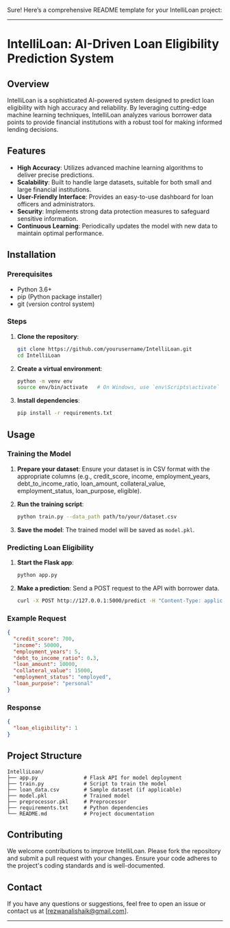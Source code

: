 Sure! Here’s a comprehensive README template for your IntelliLoan project:

---

# IntelliLoan: AI-Driven Loan Eligibility Prediction System

## Overview

IntelliLoan is a sophisticated AI-powered system designed to predict loan eligibility with high accuracy and reliability. By leveraging cutting-edge machine learning techniques, IntelliLoan analyzes various borrower data points to provide financial institutions with a robust tool for making informed lending decisions.

## Features

- **High Accuracy**: Utilizes advanced machine learning algorithms to deliver precise predictions.
- **Scalability**: Built to handle large datasets, suitable for both small and large financial institutions.
- **User-Friendly Interface**: Provides an easy-to-use dashboard for loan officers and administrators.
- **Security**: Implements strong data protection measures to safeguard sensitive information.
- **Continuous Learning**: Periodically updates the model with new data to maintain optimal performance.

## Installation

### Prerequisites

- Python 3.6+
- pip (Python package installer)
- git (version control system)

### Steps

1. **Clone the repository**:
   ```sh
   git clone https://github.com/yourusername/IntelliLoan.git
   cd IntelliLoan
   ```

2. **Create a virtual environment**:
   ```sh
   python -m venv env
   source env/bin/activate   # On Windows, use `env\Scripts\activate`
   ```

3. **Install dependencies**:
   ```sh
   pip install -r requirements.txt
   ```

## Usage

### Training the Model

1. **Prepare your dataset**: Ensure your dataset is in CSV format with the appropriate columns (e.g., credit_score, income, employment_years, debt_to_income_ratio, loan_amount, collateral_value, employment_status, loan_purpose, eligible).

2. **Run the training script**:
   ```sh
   python train.py --data_path path/to/your/dataset.csv
   ```

3. **Save the model**: The trained model will be saved as `model.pkl`.

### Predicting Loan Eligibility

1. **Start the Flask app**:
   ```sh
   python app.py
   ```

2. **Make a prediction**: Send a POST request to the API with borrower data.
   ```sh
   curl -X POST http://127.0.0.1:5000/predict -H "Content-Type: application/json" -d '{"credit_score": 700, "income": 50000, "employment_years": 5, "debt_to_income_ratio": 0.3, "loan_amount": 10000, "collateral_value": 15000, "employment_status": "employed", "loan_purpose": "personal"}'
   ```

### Example Request

```json
{
  "credit_score": 700,
  "income": 50000,
  "employment_years": 5,
  "debt_to_income_ratio": 0.3,
  "loan_amount": 10000,
  "collateral_value": 15000,
  "employment_status": "employed",
  "loan_purpose": "personal"
}
```

### Response

```json
{
  "loan_eligibility": 1
}
```

## Project Structure

```
IntelliLoan/
├── app.py               # Flask API for model deployment
├── train.py             # Script to train the model
├── loan_data.csv        # Sample dataset (if applicable)
├── model.pkl            # Trained model
├── preprocessor.pkl     # Preprocessor
├── requirements.txt     # Python dependencies
└── README.md            # Project documentation
```

## Contributing

We welcome contributions to improve IntelliLoan. Please fork the repository and submit a pull request with your changes. Ensure your code adheres to the project's coding standards and is well-documented.

## Contact

If you have any questions or suggestions, feel free to open an issue or contact us at [rezwanalishaik@gmail.com].

---
